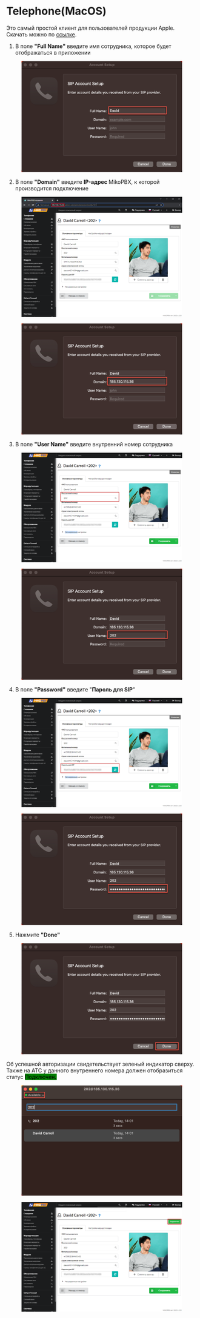 # Telephone(MacOS)

Это самый простой клиент для пользователей продукции Apple. Скачать можно по [ссылке](https://apps.apple.com/ru/app/telephone/id406825478?l=en\&mt=12).&#x20;

1. В поле **"Full Name"** введите имя сотрудника, которое будет отображаться в приложении

<figure><img src="../../.gitbook/assets/1 (18).png" alt=""><figcaption></figcaption></figure>

2. В поле **"Domain"** введите **IP-адрес** MikoPBX, к которой производится подключение

<figure><img src="../../.gitbook/assets/8 (5).png" alt=""><figcaption></figcaption></figure>

<figure><img src="../../.gitbook/assets/2 (41).png" alt=""><figcaption></figcaption></figure>

3. В поле **"User Name"** введите внутренний номер сотрудника

<figure><img src="../../.gitbook/assets/4 (12).png" alt=""><figcaption></figcaption></figure>

<figure><img src="../../.gitbook/assets/3 (32).png" alt=""><figcaption></figcaption></figure>

4. В поле **"Password"** введите "**Пароль для SIP**"

<figure><img src="../../.gitbook/assets/5 (30).png" alt=""><figcaption></figcaption></figure>

<figure><img src="../../.gitbook/assets/4 (28).png" alt=""><figcaption></figcaption></figure>

5. Нажмите **"Done"**

<figure><img src="../../.gitbook/assets/5 (18).png" alt=""><figcaption></figcaption></figure>

Об успешной авторизации свидетельствует зеленый индикатор сверху.\
Также на АТС у данного внутреннего номера должен отобразиться статус <mark style="background-color:green;">Подключен</mark><mark style="background-color:green;">**.**</mark>&#x20;

<figure><img src="../../.gitbook/assets/6 (1).png" alt=""><figcaption></figcaption></figure>

<figure><img src="../../.gitbook/assets/image (2).png" alt=""><figcaption></figcaption></figure>
